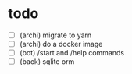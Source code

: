 # todo

- [ ] (archi) migrate to yarn
- [ ] (archi) do a docker image
- [ ] (bot) /start and /help commands
- [ ] (back) sqlite orm
